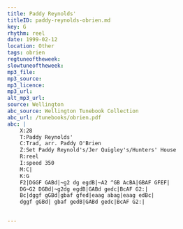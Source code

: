```yaml
---
title: Paddy Reynolds'
titleID: paddy-reynolds-obrien.md
key: G
rhythm: reel
date: 1999-02-12
location: Other
tags: obrien
regtuneoftheweek:
slowtuneoftheweek:
mp3_file:
mp3_source:
mp3_licence:
mp3_url:
alt_mp3_url:
source: Wellington
abc_source: Wellington Tunebook Collection
abc_url: /tunebooks/obrien.pdf
abc: |
    X:28
    T:Paddy Reynolds'
    C:Trad, arr. Paddy O'Brien
    Z:Set Paddy Reynold's/Jer Quigley's/Hunters' House
    R:reel
    I:speed 350
    M:C|
    K:G
    F2|DGGF GABd|~g2 dg egdB|~A2 ^GB AcBA|GBAF GFEF|
    DG~G2 DGBd|~g2dg egdB|GABd gedc|BcAF G2:|
    Bc|dggf gGBd|gbaf gfed|eaag abag|eaag edBc|
    dggf gGBd| gbaf gedB|GABd gedc|BcAF G2:|
    

---
```

